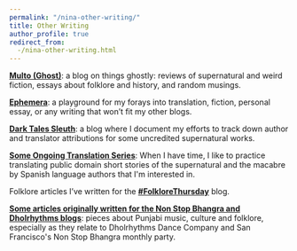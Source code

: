 ```yaml
---
permalink: "/nina-other-writing/"
title: Other Writing
author_profile: true
redirect_from:
  -/nina-other-writing.html
---
```

<p><strong><a href="http://multoghost.wordpress.com/">Multo (Ghost)</a></strong>: a blog on things ghostly: reviews of supernatural and weird fiction, essays about folklore and history, and random musings.</p>

<p><strong><a href="https://exiw.wordpress.com">Ephemera</a></strong>:  a playground for my forays into translation, fiction, personal essay, or any writing that won’t fit my other blogs. </p>

[**Dark Tales Sleuth**](https://darktalessleuth.wordpress.com/): a blog where I document my efforts to track down author and translator attributions for some uncredited supernatural works.

[**Some Ongoing Translation Series**](https://exiw.wordpress.com/translations/): When I have time, I like to practice translating public domain short stories of the supernatural and the macabre by Spanish language authors that I'm interested in. 

<p>Folklore articles I’ve written for the <a href="http://folklorethursday.com/author/nina/"><strong>#FolkloreThursday</strong></a> blog.  </p>

<p><a href="https://exiw.wordpress.com/tag/punjab/"><strong>Some articles originally written for the Non Stop Bhangra and Dholrhythms blogs</strong></a>: pieces about Punjabi music, culture and folklore, especially as they relate to Dholrhythms Dance Company and San Francisco's Non Stop Bhangra monthly party. </p>

